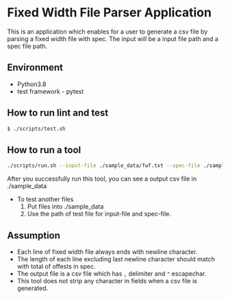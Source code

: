 # Fixed Width File Parser Application

This is an application which enables for a user to generate a csv file by parsing a fixed width file with spec. The input will be a input file path and a spec file path.


## Environment
* Python3.8
* test framework - pytest


## How to run lint and test

```bash
$ ./scripts/test.sh
```


## How to run a tool
```bash
./scripts/run.sh --input-file ./sample_data/fwf.txt --spec-file ./sample_data/spec.json
```
After you successfully run this tool, you can see a output csv file in ./sample_data

* To test another files
    1. Put files into ./sample_data
    2. Use the path of test file for input-file and spec-file.


## Assumption

* Each line of fixed width file always ends with newline character.
* The length of each line excluding last newline character should match with total of offests in spec.
* The output file is a csv file which has `,` delimiter and `"` escapechar.
* This tool does not strip any character in fields when a csv file is generated.
